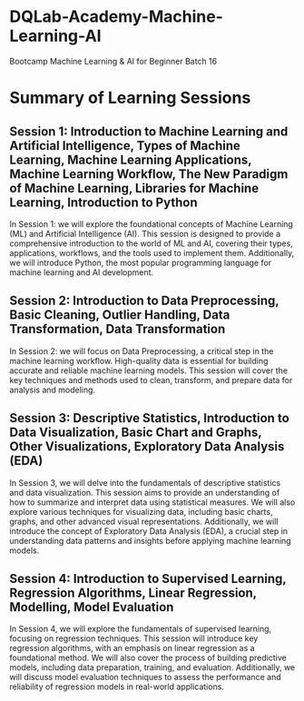 # DQLab-Academy-Machine-Learning-AI
Bootcamp Machine Learning &amp; AI for Beginner Batch 16

# Summary of Learning Sessions

## **Session 1: Introduction to Machine Learning and Artificial Intelligence, Types of Machine Learning, Machine Learning Applications, Machine Learning Workflow, The New Paradigm of Machine Learning, Libraries for Machine Learning,  Introduction to Python** 
In Session 1: we will explore the foundational concepts of Machine Learning (ML) and Artificial Intelligence (AI). This session is designed to provide a comprehensive introduction to the world of ML and AI, covering their types, applications, workflows, and the tools used to implement them. Additionally, we will introduce Python, the most popular programming language for machine learning and AI development.

## **Session 2: Introduction to Data Preprocessing, Basic Cleaning, Outlier Handling, Data Transformation, Data Transformation** 
In Session 2: we will focus on Data Preprocessing, a critical step in the machine learning workflow. High-quality data is essential for building accurate and reliable machine learning models. This session will cover the key techniques and methods used to clean, transform, and prepare data for analysis and modeling.

## **Session 3: Descriptive Statistics, Introduction to Data Visualization, Basic Chart and Graphs, Other Visualizations, Exploratory Data Analysis (EDA)**
In Session 3, we will delve into the fundamentals of descriptive statistics and data visualization. This session aims to provide an understanding of how to summarize and interpret data using statistical measures. We will also explore various techniques for visualizing data, including basic charts, graphs, and other advanced visual representations. Additionally, we will introduce the concept of Exploratory Data Analysis (EDA), a crucial step in understanding data patterns and insights before applying machine learning models.

## **Session 4: Introduction to Supervised Learning, Regression Algorithms, Linear Regression, Modelling, Model Evaluation**
In Session 4, we will explore the fundamentals of supervised learning, focusing on regression techniques. This session will introduce key regression algorithms, with an emphasis on linear regression as a foundational method. We will also cover the process of building predictive models, including data preparation, training, and evaluation. Additionally, we will discuss model evaluation techniques to assess the performance and reliability of regression models in real-world applications.
